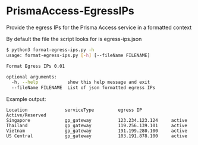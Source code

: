 # PrismaAccess-EgressIPs
Provide the egress IPs for the Prisma Access service in a formatted context

By default the file the script looks for is egress-ips.json

```bash
$ python3 format-egress-ips.py -h
usage: format-egress-ips.py [-h] [--fileName FILENAME]

Format Egress IPs 0.01

optional arguments:
  -h, --help           show this help message and exit
  --fileName FILENAME  List of json formatted egress IPs
```


Example output:
```
Location              serviceType         egress IP           Active/Reserved
Singapore             gp_gateway          123.234.123.124     active
Thailand              gp_gateway          119.256.139.101     active
Vietnam               gp_gateway          191.199.280.100     active
US Central            gp_gateway          103.191.878.100     active
```
